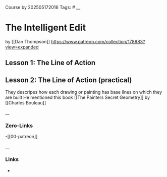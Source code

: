 Course by 202505172016
Tags: #
__
# The Intelligent Edit
by [[Dan Thompson]]
https://www.patreon.com/collection/178883?view=expanded

## Lesson 1: The Line of Action
## Lesson 2: The Line of Action (practical)

They descripes how each drawing or painting has base lines on which they are built
He mentioned this book [[The Painters Secret Geometry]] by [[Charles Bouleau]]



__
### Zero-Links
-[[00-patreon]]

__
### Links
- 

 
 